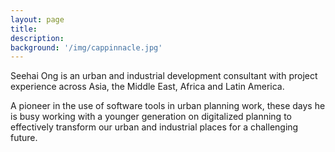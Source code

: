 ```yaml
---
layout: page
title: 
description: 
background: '/img/cappinnacle.jpg'
---
```


Seehai Ong is an urban and industrial development consultant with project experience across Asia, the Middle East, Africa and Latin America.  

A pioneer in the use of software tools in urban planning work, these days he is busy working with a younger generation on digitalized planning to effectively transform our urban and industrial places for a challenging future.



